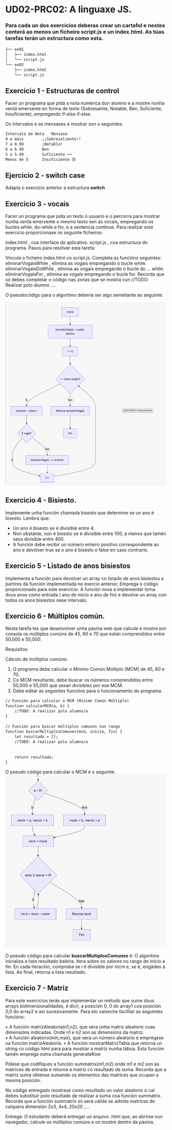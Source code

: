 # UD02-PRC02: A linguaxe JS.
### Para cada un dos exercicios deberas crear un cartafol e nestes conterá ao menos un ficheiro script.js e un index.html. As túas tarefas terán un estructura como esta.

~~~~
├── ex01
│   ├── index.html
│   └── script.js
└── ex02
    ├── index.html
    └── script.js
~~~~

## Exercicio 1 - Estructuras de control

Facer un programa que pida a nota numérica dun alumno e a mostre nunha ventá emerxente en forma de texto (Sobresaínte, Notable, Ben, Suficiente, Insuficiente), empregando if-else if-else.

Os intervalos e as mensaxes a mostrar son o seguintes:

```
Intervalo de Nota	Mensaxe
9 e máis	    ¡¡Sobresaliente!!
7 a 8.99	    ¡Notable!
6 a 6.99	    Ben
5 a 5.99	    Suficiente ¬¬
Menos de 5	    Insuficiente 😞
```
## Ejercicio 2 - switch case

Adapta o exercicio anterior a estructura **switch**

## Exercicio 3 - vocais

Facer un programa que pida un texto ó usuario e o percorra para mostrar nunha ventá emerxente o mesmo texto sen as vocais, empregando os bucles while, do-while e for, e a sentencia continue. Para realizar este exercicio proporcionase os seguinte ficheiros:

index.html , coa interface do aplicativo.
script.js , coa estructura do programa.
Pasos para resolver esta tarefa:

Vincula o ficheiro index.html co script.js.
Completa as funcións seguintes:
eliminarVogaisWhile , elimina as vogais empregando o bucle while.
eliminarVogaisDoWhile , elimina as vogais empregando o bucle do ... while.
eliminarVogaisFor , elimina as vogais empregando o bucle for.
Recorda que só debes completar o código nas zonas que se mostra cun //TODO: Realizar polo alumno ....

O pseudocódigo para o algortimo debería ser algo semellante ao seguinte:

![Exerc 3 image](https://github.com/jsamperevazquez/JavaScript_ECLI/blob/main/www/media/exerc_3.png)

## Exercicio 4 - Bisiesto.

Implemente unha función chamada bisesto que determine se un ano é bisesto. Lembra que:

-  Un ano é bisesto se é divisible entre 4.
-  Non obstante, non é bisesto se é divisible entre 100, a menos que tamén sexa divisible entre 400.
-  A función debe recibir un número enteiro positivo correspondente ao ano e devolver true se o ano é bisesto e false en caso contrario.

## Exercicio 5 - Listado de anos bisiestos

Implementa a función para devolver un array co listado de anos bisiestos a partires da función implementada no exercio anterior. Emprega o código proporcionado para este exercicio. A función nova a implementar toma dous anos como entrada ( ano de inicio e ano de fin) e devolve un array con todos os anos bisiestos nese intervalo.

## Exercicio 6 - Múltiplos común.

Nesta tarefa tes que desenvolver unha páxina web que calcule e mostre por consola os múltiplos comúns de 45, 60 e 70 que están comprendidos entre 50,000 e 55,000.

Requisitos:

Cálculo de múltiplos comúns:

1. O programa debe calcular o Mínimo Común Múltiplo (MCM) de 45, 60 e 70.
2. Co MCM resultante, debe buscar os números comprendidos entre 50,000 e 55,000 que sexan divisibles por ese MCM.
3. Debe editar as seguintes funcións para o funcionamento do programa.

~~~
// Función para calcular o MCM (Mínimo Común Múltiplo)
function calcularMCM(a, b) {
    //TODO: A realizar polo alumno/a
}

// Función para buscar múltiplos comunes nun rango
function buscarMultiplosComunes(mcm, inicio, fin) {
    let resultado = [];
    //TODO: A realizar polo alumno/a


    return resultado;
}
~~~ 
O pseudo código para calcular o MCM é o seguinte:  
![Exercicio 6 foto](https://github.com/jsamperevazquez/JavaScript_ECLI/blob/main/www/media/exerc_6.png)

O pseudo código para calcular **buscarMultiplosComunes** é:
O algoritmo inicializa a lista resultado baleira.
Itera sobre os valores no rango de inicio a fin.
En cada iteración, comproba se i é divisible por mcm e, se é, engádeo á lista.
Ao final, retorna a lista resultado.

## Exercicio 7 - Matriz

Para este exercicios terás que implementar un método que sume dous arrays bidimensionalidades, é dicir, a posición 0, 0 do array1 coa posición 0,0 do array2 e así sucesivamente. Para elo vaiseche facilitar as seguintes funcións:  

• A función matrizAleatoria(n1,n2), que xera unha matriz aleatorio coas dimensións indicadas. Onde n1 e n2 son as dimensións da matriz.  
• A función aleatorio(min,max), que xera un número aleatorio e emprégase na función matrizAleatoria. 
• A función mostrarMatrizTabla que retorna un string co código html para para mostrar a matriz nunha táboa. Esta función tamén emprega outra chamada generateRow

Pídese que codifiques a función summatrix(m1,m2) onde m1 e m2 son as matrices de entrada e returna a matriz co resultado da suma. Recorda que a matriz suma obtense sumando os elementos das matrices que ocupan a mesma posición.


No código entregado mostrase como resultado un valor aleatorio o cal debes substituír polo resultado de realizar a suma coa función summatrix. Recorda que a función summatrix só será valida se admite matrices de calquera dimensión 2x3, 4x4, 20x20 ,...

Entrega: O estudante deberá entregar un arquivo .html que, ao abrirse nun navegador, calcule os múltiplos comúns e os mostre dentro da páxina.